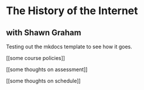 # The History of the Internet

## with Shawn Graham

Testing out the mkdocs template to see how it goes.

[[some course policies]]

[[some thoughts on assessment]]

[[some thoughts on schedule]]